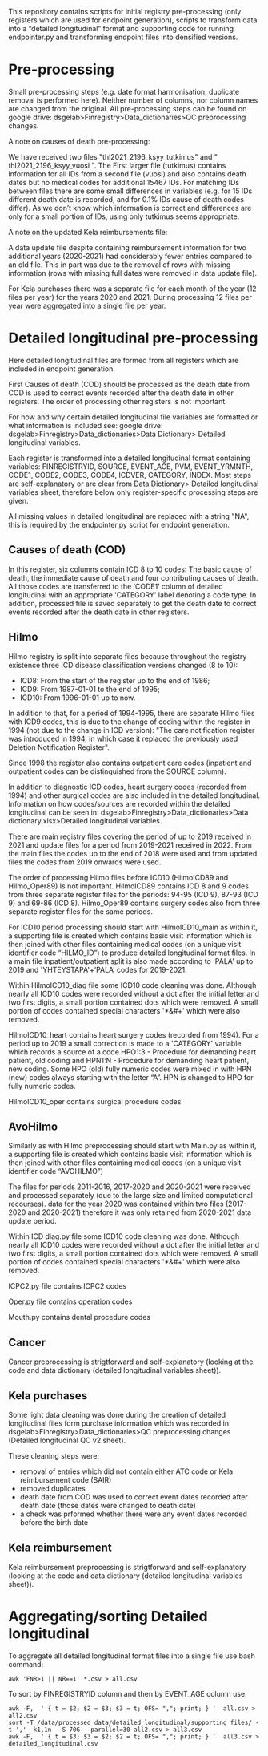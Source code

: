This repository contains scripts for initial registry pre-processing (only registers which are used for endpoint generation), scripts to transform data into a “detailed longitudinal” format and supporting code for running endpointer.py and transforming endpoint files into densified versions.

# Pre-processing
Small pre-processing steps (e.g. date format harmonisation, duplicate removal is performed here). Neither number of columns, nor column names are changed from the original.
All pre-processing steps can be found on google drive: dsgelab>Finregistry>Data_dictionaries>QC preprocessing changes. 

A note on causes of death pre-processing:

We have received two files "thl2021_2196_ksyy_tutkimus" and " thl2021_2196_ksyy_vuosi ". The First larger file (tutkimus) contains information for all IDs from a second file (vuosi) and also contains death dates but no medical codes for additional 15467 IDs.  For matching IDs between files there are some small differences in variables (e.g. for 15 IDs different death date is recorded, and for 0.1% IDs cause of death codes differ). As we don’t know which information is correct and differences are only for a small portion of IDs, using only tutkimus seems appropriate.

A note on the updated Kela reimbursements file: 

A data update file despite containing reimbursement information for two additional years (2020-2021) had considerably fewer entries compared to an old file. This in part was due to the removal of rows with missing information (rows with missing full dates were removed in data update file).

For Kela purchases there was a separate file for each month of the year (12 files per year) for the years 2020 and 2021. During processing 12 files per year were aggregated into a single file per year. 

# Detailed longitudinal pre-processing

Here detailed longitudinal files are formed from all registers which are included in endpoint generation.

First Causes of death (COD) should be processed as the death date from COD is used to correct events recorded after the death date in other registers. The order of processing other registers is not important. 

For how and why certain detailed longitudinal file variables are formatted or what information is included see: google drive: dsgelab>Finregistry>Data_dictionaries>Data Dictionary> Detailed longitudinal variables.

Each register is transformed into a detailed longitudinal format containing variables: FINREGISTRYID, SOURCE, EVENT_AGE, PVM, EVENT_YRMNTH, CODE1, CODE2, CODE3, CODE4, ICDVER, CATEGORY, INDEX. Most steps are self-explanatory or are clear from Data Dictionary> Detailed longitudinal variables sheet, therefore below only register-specific processing steps are given.

All missing values in detailed longitudinal are replaced with a string "NA", this is required by the endpointer.py script for endpoint generation. 

##  Causes of death (COD)

In this register, six columns contain ICD 8 to 10 codes: The basic cause of death, the immediate cause of death and four contributing causes of death. All those codes are transferred to the ‘CODE1’ column of detailed longitudinal with an appropriate 'CATEGORY' label denoting a code type. 
In addition, processed file is saved separately to get the death date to correct events recorded after the death date in other registers.


## Hilmo 

Hilmo registry is split into separate files because throughout the registry existence three ICD disease classification versions changed (8 to 10):
* ICD8: From the start of the register up to the end of 1986;
* ICD9: From 1987-01-01 to the end of 1995;
* ICD10: From 1996-01-01 up to now.

In addition to that, for a period of 1994-1995, there are separate Hilmo files with ICD9 codes, this is due to the change of coding within the register in 1994 (not due to the change in ICD version): "The care notification register was introduced in 1994, in which case it replaced the previously used Deletion Notification Register".

Since 1998 the register also contains outpatient care codes (inpatient and outpatient codes can be distinguished from the SOURCE column).

In addition to diagnostic ICD codes, heart surgery codes (recorded from 1994) and other surgical codes are also included in the detailed longitudinal. Information on how codes/sources are recorded within the detailed longitudinal can be seen in: dsgelab>Finregistry>Data_dictionaries>Data dictionary.xlsx>Detailed longitudinal variables.

There are main registry files covering the period of up to 2019 received in 2021 and update files for a period from 2019-2021 received in 2022. From the main files the codes up to the end of 2018 were used and from updated files the codes from 2019 onwards were used.

The order of processing Hilmo files before ICD10 (HilmoICD89 and Hilmo_Oper89) Is not important. HilmoICD89 contains ICD 8 and 9 codes from three separate register files for the periods: 94-95 (ICD 9), 87-93 (ICD 9) and 69-86 (ICD 8). Hilmo_Oper89 contains surgery codes also from three separate register files for the same periods.

For ICD10 period processing should start with HilmoICD10_main as within it, a supporting file is created which contains basic visit information which is then joined with other files containing medical codes (on a unique visit identifier code “HILMO_ID”) to produce detailed longitudinal format files. In a main file inpatient/outpatient split is also made according to 'PALA' up to 2019 and 'YHTEYSTAPA'+’PALA’ codes for 2019-2021. 

Within HilmoICD10_diag file some ICD10 code cleaning was done. Although nearly all ICD10 codes were recorded without a dot after the initial letter and two first digits, a small portion contained dots which were removed. A small portion of codes contained special characters '*&#+' which were also removed. 

HilmoICD10_heart contains heart surgery codes (recorded from 1994). For a period up to 2019 a small correction is made to a 'CATEGORY' variable which records a source of a code  HPO1:3 - Procedure for demanding heart patient, old coding and HPN1:N - Procedure for demanding heart patient, new coding. Some HPO (old) fully numeric codes were mixed in with HPN (new) codes always starting with the letter “A”. HPN is changed to HPO for fully numeric codes.

HilmoICD10_oper contains surgical procedure codes

## AvoHilmo

Similarly as with Hilmo preprocessing should start with Main.py as within it, a supporting file is created which contains basic visit information which is then joined with other files containing medical codes (on a unique visit identifier code “AVOHILMO”)

The files for periods 2011-2016, 2017-2020 and 2020-2021 were received and processed separately (due to the large size and limited computational recourses). data for the year 2020 was contained within two files (2017-2020 and 2020-2021) therefore it was only retained from 2020-2021 data update period.

Within ICD diag.py file some ICD10 code cleaning was done. Although nearly all ICD10 codes were recorded without a dot after the initial letter and two first digits, a small portion contained dots which were removed. A small portion of codes contained special characters '*&#+' which were also removed. 

ICPC2.py file contains ICPC2 codes

Oper.py file contains operation codes

Mouth.py contains dental procedure codes


## Cancer

Cancer preprocessing is strigtforward and self-explanatory (looking at the code and data dictionary (detailed longitudinal variables sheet)).

## Kela purchases

Some light data cleaning was done during the creation of detailed longitudinal files form purchase information which was recorded in dsgelab>Finregistry>Data_dictionaries>QC preprocessing changes (Detailed longitudinal QC v2 sheet). 

These cleaning steps were: 
* removal of entries which did not contain either ATC code or Kela reimbursement code (SAIR)
* removed duplicates 
* death date from COD was used to correct event dates recorded after death date (those dates were changed to death date)
* a check was prformed whether there were any event dates recorded before the birth date

## Kela reimbursement

Kela reimbursement preprocessing is strigtforward and self-explanatory (looking at the code and data dictionary (detailed longitudinal variables sheet)).

# Aggregating/sorting Detailed longitudinal

To aggregate all detailed longitudinal format files into a single file use bash command: 

```console
awk 'FNR>1 || NR==1' *.csv > all.csv
```

To sort by FINREGISTRYID column and then by EVENT_AGE column use: 

```console
awk -F,  ' { t = $2; $2 = $3; $3 = t; OFS= ","; print; } '  all.csv > all2.csv
sort -T /data/processed_data/detailed_longitudinal/supporting_files/ -t ',' -k1,1n  -S 70G --parallel=30 all2.csv > all3.csv
awk -F,  ' { t = $3; $3 = $2; $2 = t; OFS= ","; print; } '  all3.csv > detailed_longitudinal.csv
```
